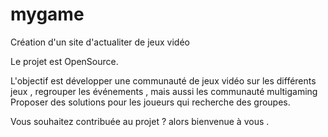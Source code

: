 # mygame
Création d'un site d'actualiter de jeux vidéo

Le projet est OpenSource.


L'objectif est développer une communauté de jeux vidéo sur les différents jeux , regrouper les événements , mais aussi les communauté multigaming
Proposer des solutions pour les joueurs qui recherche des groupes.


Vous souhaitez contribuée au projet ? alors bienvenue à vous .
